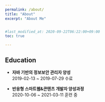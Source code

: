 ```yaml
---
permalink: /about/
title: "About"
excerpt: "About Me"


#last_modified_at: 2020-09-22T06:22:00+09:00
toc: true

---
```

## Education
- **자바 기반의 정보보안 관리자 양성**<br/>
2019-02-13 ~ 2019-07-29 수료<br/>

- **반응형 스마트웹&콘텐츠 개발자 양성과정**<br/>
2020-10-06 ~ 2021-03-11 훈련 중
 


<!-- <div class="fb-comments" data-href="https://techhan.github.io/about" data-numposts="5"></div> -->
  



